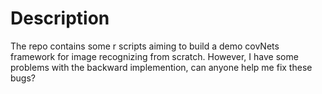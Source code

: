 # Description

The repo contains some r scripts aiming to build a demo covNets framework for image recognizing from scratch. However, I have some problems with the backward implemention, can anyone help me fix these bugs?